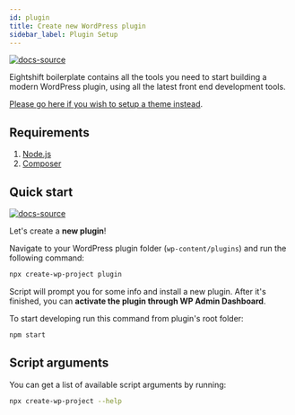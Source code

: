 ```yaml
---
id: plugin
title: Create new WordPress plugin
sidebar_label: Plugin Setup
---
```


[![docs-source](https://img.shields.io/badge/source-eigthshift--frontend--libs-yellow?style=for-the-badge&logo=javascript&labelColor=2a2a2a)](https://github.com/infinum/eightshift-frontend-libs/tree/develop/setup/create-wp-project)

Eightshift boilerplate contains all the tools you need to start building a modern WordPress plugin, using all the latest front end development tools.

[Please go here if you wish to setup a theme instead](https://infinum.github.io/eightshift-docs/docs/theme/).

## Requirements

1. [Node.js](https://nodejs.org/en/)
2. [Composer](https://getcomposer.org/)

## Quick start

[![docs-source](https://img.shields.io/badge/version--1.0.0-eigthshift--boilerplate--plugin-important?style=for-the-badge&logo=)](https://github.com/infinum/eightshift-boilerplate)

Let's create a **new plugin**!

Navigate to your WordPress plugin folder (`wp-content/plugins`) and run the following command:

```bash
npx create-wp-project plugin
```

Script will prompt you for some info and install a new plugin. After it's finished, you can **activate the plugin through WP Admin Dashboard**.

To start developing run this command from plugin's root folder:

```bash
npm start
```

## Script arguments

You can get a list of available script arguments by running:

```bash
npx create-wp-project --help
```
